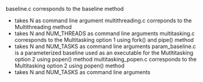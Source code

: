 baseline.c corresponds to the baseline method
  - takes N as command line argument 
multithreading.c correponds to the Multithreading method
  - takes N and NUM_THREADS as command line arguments
multitasking.c corresponds to the Multitasking option 1 using fork() and pipe() method
  - takes N and NUM_TASKS as command line arguments
param_baseline.c is a parameterized baseline used as an executable for the Mutltitasking option 2 using popen() method
multitasking_popen.c corresponds to the Multitasking option 2 using popen() method
   - takes N and NUM_TASKS as command line arguments
